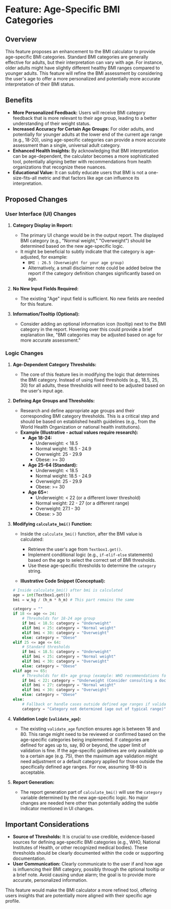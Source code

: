 # Feature: Age-Specific BMI Categories

## Overview

This feature proposes an enhancement to the BMI calculator to provide age-specific BMI categories. Standard BMI categories are generally effective for adults, but their interpretation can vary with age. For instance, older adults might have slightly different healthy BMI ranges compared to younger adults. This feature will refine the BMI assessment by considering the user's age to offer a more personalized and potentially more accurate interpretation of their BMI status.

## Benefits

*   **More Personalized Feedback:** Users will receive BMI category feedback that is more relevant to their age group, leading to a better understanding of their weight status.
*   **Increased Accuracy for Certain Age Groups:** For older adults, and potentially for younger adults at the lower end of the current age range (e.g., 18-20), using age-specific categories can provide a more accurate assessment than a single, universal adult category.
*   **Enhanced Health Insights:** By acknowledging that BMI interpretation can be age-dependent, the calculator becomes a more sophisticated tool, potentially aligning better with recommendations from health organizations that recognize these nuances.
*   **Educational Value:** It can subtly educate users that BMI is not a one-size-fits-all metric and that factors like age can influence its interpretation.

## Proposed Changes

### User Interface (UI) Changes

1.  **Category Display in Report:**
    *   The primary UI change would be in the output report. The displayed BMI category (e.g., "Normal weight," "Overweight") should be determined based on the new age-specific logic.
    *   It might be beneficial to subtly indicate that the category is age-adjusted, for example:
        *   `BMI : 26.5 (Overweight for your age group)`
        *   Alternatively, a small disclaimer note could be added below the report if the category definition changes significantly based on age.

2.  **No New Input Fields Required:**
    *   The existing "Age" input field is sufficient. No new fields are needed for this feature.

3.  **Information/Tooltip (Optional):**
    *   Consider adding an optional information icon (tooltip) next to the BMI category in the report. Hovering over this could provide a brief explanation like, "BMI categories may be adjusted based on age for more accurate assessment."

### Logic Changes

1.  **Age-Dependent Category Thresholds:**
    *   The core of this feature lies in modifying the logic that determines the BMI category. Instead of using fixed thresholds (e.g., 18.5, 25, 30) for all adults, these thresholds will need to be adjusted based on the user's input age.

2.  **Defining Age Groups and Thresholds:**
    *   Research and define appropriate age groups and their corresponding BMI category thresholds. This is a critical step and should be based on established health guidelines (e.g., from the World Health Organization or national health institutions).
    *   **Example (Illustrative - actual values require research):**
        *   **Age 18-24:**
            *   Underweight: < 18.5
            *   Normal weight: 18.5 - 24.9
            *   Overweight: 25 - 29.9
            *   Obese: >= 30
        *   **Age 25-64 (Standard):**
            *   Underweight: < 18.5
            *   Normal weight: 18.5 - 24.9
            *   Overweight: 25 - 29.9
            *   Obese: >= 30
        *   **Age 65+:**
            *   Underweight: < 22 (or a different lower threshold)
            *   Normal weight: 22 - 27 (or a different range)
            *   Overweight: 27.1 - 30
            *   Obese: > 30

3.  **Modifying `calculate_bmi()` Function:**
    *   Inside the `calculate_bmi()` function, after the BMI value is calculated:
        *   Retrieve the user's age from `Textbox1.get()`.
        *   Implement conditional logic (e.g., `if-elif-else` statements) based on the age to select the correct set of BMI thresholds.
        *   Use these age-specific thresholds to determine the `category` string.

    *   **Illustrative Code Snippet (Conceptual):**
      ```python
      # Inside calculate_bmi() after bmi is calculated
      age = int(Textbox1.get())
      bmi = w_kg / (h_m * h_m) # This part remains the same

      category = ""
      if 18 <= age <= 24:
          # Thresholds for 18-24 age group
          if bmi < 18.5: category = "Underweight"
          elif bmi < 25: category = "Normal weight"
          elif bmi < 30: category = "Overweight"
          else: category = "Obese"
      elif 25 <= age <= 64:
          # Standard thresholds
          if bmi < 18.5: category = "Underweight"
          elif bmi < 25: category = "Normal weight"
          elif bmi < 30: category = "Overweight"
          else: category = "Obese"
      elif age >= 65:
          # Thresholds for 65+ age group (example: WHO recommendations for elderly)
          if bmi < 22: category = "Underweight (Consider consulting a doctor)" # Example nuanced message
          elif bmi < 27: category = "Normal weight"
          elif bmi < 30: category = "Overweight"
          else: category = "Obese"
      else:
          # Fallback or handle cases outside defined age ranges if validation allows
          category = "Category not determined (age out of typical range)"
      ```

4.  **Validation Logic (`validate_age`):**
    *   The existing `validate_age` function ensures age is between 18 and 80. This range might need to be reviewed or confirmed based on the age-specific categories being implemented. If categories are defined for ages up to, say, 80 or beyond, the upper limit of validation is fine. If the age-specific guidelines are only available up to a certain age (e.g. 75), then the maximum age validation might need adjustment or a default category applied for those outside the specifically defined age ranges. For now, assuming 18-80 is acceptable.

5.  **Report Generation:**
    *   The report generation part of `calculate_bmi()` will use the `category` variable determined by the new age-specific logic. No major changes are needed here other than potentially adding the subtle indicator mentioned in UI changes.

## Important Considerations

*   **Source of Thresholds:** It is crucial to use credible, evidence-based sources for defining age-specific BMI categories (e.g., WHO, National Institutes of Health, or other recognized medical bodies). These thresholds should be clearly documented within the code or supporting documentation.
*   **User Communication:** Clearly communicate to the user if and how age is influencing their BMI category, possibly through the optional tooltip or a brief note. Avoid causing undue alarm; the goal is to provide more accurate, personalized information.

This feature would make the BMI calculator a more refined tool, offering users insights that are potentially more aligned with their specific age profile.
